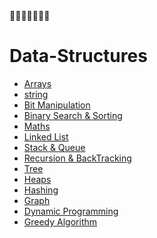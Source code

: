 <!-- ⚠️ This README has been generated from the file(s) "blueprint.md" ⚠️-->👊👊👊👊👊👊👊

# Data-Structures

- [Arrays](./array/README.md) 
- [string]() 
- [Bit Manipulation]() 
- [Binary Search & Sorting](./Binary%20Search%20&%20sorting/README.md) 
- [Maths]() 
- [Linked List]() 
- [Stack & Queue]() 
- [Recursion & BackTracking](./Recursion%20&%20Backtracking/README.md) 
- [Tree](./Tree/README.md) 
- [Heaps]() 
- [Hashing]() 
- [Graph](./Graph/README.md) 
- [Dynamic Programming](./DP/README.md) 
- [Greedy Algorithm]()